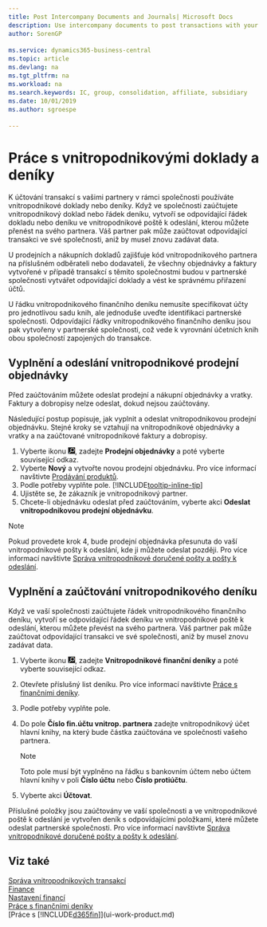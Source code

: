 ```yaml
---
title: Post Intercompany Documents and Journals| Microsoft Docs
description: Use intercompany documents to post transactions with your intercompany partners.
author: SorenGP

ms.service: dynamics365-business-central
ms.topic: article
ms.devlang: na
ms.tgt_pltfrm: na
ms.workload: na
ms.search.keywords: IC, group, consolidation, affiliate, subsidiary
ms.date: 10/01/2019
ms.author: sgroespe

---
```

# Práce s vnitropodnikovými doklady a deníky
K účtování transakcí s vašimi partnery v rámci společnosti používáte vnitropodnikové doklady nebo deníky. Když ve společnosti zaúčtujete vnitropodnikový doklad nebo řádek deníku, vytvoří se odpovídající řádek dokladu nebo deníku ve vnitropodnikové poště k odeslání, kterou můžete přenést na svého partnera. Váš partner pak může zaúčtovat odpovídající transakci ve své společnosti, aniž by musel znovu zadávat data.

U prodejních a nákupních dokladů zajišťuje kód vnitropodnikového partnera na příslušném odběrateli nebo dodavateli, že všechny objednávky a faktury vytvořené v případě transakcí s těmito společnostmi budou v partnerské společnosti vytvářet odpovídající doklady a vést ke správnému přiřazení účtů.

U řádku vnitropodnikového finančního deníku nemusíte specifikovat účty pro jednotlivou sadu knih, ale jednoduše uveďte identifikaci partnerské společnosti. Odpovídající řádky vnitropodnikového finančního deníku jsou pak vytvořeny v partnerské společnosti, což vede k vyrovnání účetních knih obou společností zapojených do transakce.

## Vyplnění a odeslání vnitropodnikové prodejní objednávky
Před zaúčtováním můžete odeslat prodejní a nákupní objednávky a vratky. Faktury a dobropisy nelze odeslat, dokud nejsou zaúčtovány.

Následující postup popisuje, jak vyplnit a odeslat vnitropodnikovou prodejní objednávku. Stejné kroky se vztahují na vnitropodnikové objednávky a vratky a na zaúčtované vnitropodnikové faktury a dobropisy.

1. Vyberte ikonu ![Žárovky, která otevře funkci Řekněte mi](media/ui-search/search_small.png "Řekněte mi, co chcete dělat"), zadejte **Prodejní objednávky** a poté vyberte související odkaz.
2. Vyberte **Nový** a vytvořte novou prodejní objednávku. Pro více informací navštivte [Prodávání produktů](sales-how-sell-products.md).
3. Podle potřeby vyplňte pole. [!INCLUDE[tooltip-inline-tip](includes/tooltip-inline-tip_md.md)]
4. Ujistěte se, že zákazník je vnitropodnikový partner.
5. Chcete-li objednávku odeslat před zaúčtováním, vyberte akci **Odeslat vnitropodnikovou prodejní objednávku**.

> [!NOTE]
> Pokud provedete krok 4, bude prodejní objednávka přesunuta do vaší vnitropodnikové pošty k odeslání, kde ji můžete odeslat později. Pro více informací navštivte [Správa vnitropodnikové doručené pošty a pošty k odeslání](intercompany-how-manage-intercompany-inbox.md).

## Vyplnění a zaúčtování vnitropodnikového deníku
Když ve vaší společnosti zaúčtujete řádek vnitropodnikového finančního deníku, vytvoří se odpovídající řádek deníku ve vnitropodnikové poště k odeslání, kterou můžete převést na svého partnera. Váš partner pak může zaúčtovat odpovídající transakci ve své společnosti, aniž by musel znovu zadávat data.

1. Vyberte ikonu ![Žárovky, která otevře funkci Řekněte mi](media/ui-search/search_small.png "Řekněte mi, co chcete dělat"), zadejte **Vnitropodnikové finanční deníky** a poté vyberte související odkaz.
2. Otevřete příslušný list deníku. Pro více informací navštivte [Práce s finančními deníky](ui-work-general-journals.md).
3. Podle potřeby vyplňte pole.
4. Do pole **Číslo fin.účtu vnitrop.  partnera** zadejte vnitropodnikový účet hlavní knihy, na který bude částka zaúčtována ve společnosti vašeho partnera.

   > [!NOTE]
   > Toto pole musí být vyplněno na řádku s bankovním účtem nebo účtem hlavní knihy v poli **Číslo účtu** nebo **Číslo  protiúčtu**.
5. Vyberte akci **Účtovat**.

Příslušné položky jsou zaúčtovány ve vaší společnosti a ve vnitropodnikové poště k odeslání je vytvořen deník s odpovídajícími položkami, které můžete odeslat partnerské společnosti. Pro více informací navštivte [Správa vnitropodnikové doručené pošty a pošty k odeslání](intercompany-how-manage-intercompany-inbox.md).

## Viz také
[Správa vnitropodnikových transakcí](intercompany-manage.md)  
[Finance](finance.md)  
[Nastavení financí](finance-setup-finance.md)  
[Práce s finančními deníky](ui-work-general-journals.md)  
[Práce s [!INCLUDE[d365fin](includes/d365fin_md.md)]](ui-work-product.md)
